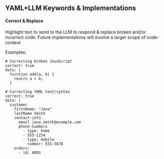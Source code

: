 ## YAML+LLM Keywords & Implementations

#### Correct & Replace

Highlight text to send to the LLM to respond & replace broken and/or incorrect code. Future
implementations will involve a larger scope of code-context

Examples:

```
# Correcting broken JavaScript
correct: true
data: |
  fucntion add(a, b) {
    reutrn a + b;
  }
```

```
# Correcting YAML text/syntax
correct: true
data: |
  customer
    firstName: "Jane"
    lastName Smith
    contact-info
      email jane.smith@example.com
      phone-numbers
        - type: home
        - 555-1234
        - type; mobile
          number: 555-5678
    orders:
      - id: A001
```
